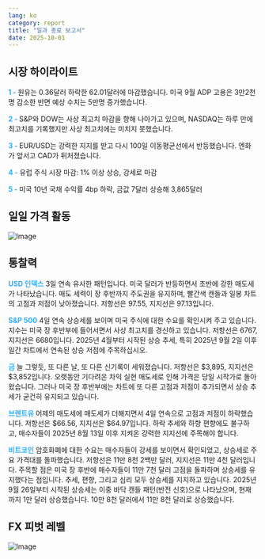 ```yaml
---
lang: ko
category: report
title: "일과 종료 보고서"
date: 2025-10-01
---
```



<h2>시장 하이라이트</h2>
<strong style="color: #2caef7;">1 - </strong> 원유는 0.36달러 하락한 62.01달러에 마감했습니다. 미국 9월 ADP 고용은 3만2천명 감소한 반면 예상 수치는 5만명 증가했습니다.

<strong style="color: #2caef7;">2 - </strong> S&P와 DOW는 사상 최고치 마감을 향해 나아가고 있으며, NASDAQ는 하루 만에 최고치를 기록했지만 사상 최고치에는 미치지 못했습니다.

<strong style="color: #2caef7;">3 - </strong> EUR/USD는 강력한 지지를 받고 다시 100일 이동평균선에서 반등했습니다. 엔화가 앞서고 CAD가 뒤처졌습니다.

<strong style="color: #2caef7;">4 - </strong> 유럽 주식 시장 마감: 1% 이상 상승, 강세로 마감

<strong style="color: #2caef7;">5 - </strong> 미국 10년 국채 수익률 4bp 하락, 금값 7달러 상승해 3,865달러



<h2>일일 가격 활동</h2>
<img src="https://markleighedu.github.io/img/Oct-2025/01-Oct-2025/price.jpg" alt="Image"/>

<h2>통찰력</h2>
<strong style="color: #2caef7;">USD 인덱스</strong> 3일 연속 유사한 패턴입니다. 미국 달러가 반등하면서 초반에 강한 매도세가 나타났습니다. 매도 세력이 장 후반까지 주도권을 유지하며, 빨간색 캔들과 일봉 차트의 고점과 저점이 낮아졌습니다. 저항선은 97.55, 지지선은 97.13입니다.

<strong style="color: #2caef7;">S&P 500</strong> 4일 연속 상승세를 보이며 미국 주식에 대한 수요를 확인시켜 주고 있습니다. 지수는 미국 장 후반부에 들어서면서 사상 최고치를 경신하고 있습니다. 저항선은 6767, 지지선은 6680입니다. 2025년 4월부터 시작된 상승 추세, 특히 2025년 9월 2일 이후 일간 차트에서 연속된 상승 저점에 주목하십시오.

<strong style="color: #2caef7;">금</strong> 늘 그렇듯, 또 다른 날, 또 다른 신기록이 세워졌습니다. 저항선은 $3,895, 지지선은 $3,852입니다. 오랫동안 기다려온 차익 실현 매도세로 인해 가격은 당일 시작가로 돌아왔습니다. 그러나 미국 장 후반부에는 차트에 또 다른 고점과 저점이 추가되면서 상승 추세가 굳건히 유지되고 있습니다.

<strong style="color: #2caef7;">브렌트유</strong> 어제의 매도세에 매도세가 더해지면서 4일 연속으로 고점과 저점이 하락했습니다. 저항선은 $66.56, 지지선은 $64.97입니다. 하락 추세와 하향 편향에도 불구하고, 매수자들이 2025년 8월 13일 이후 지켜온 강력한 지지선에 주목해야 합니다.

<strong style="color: #2caef7;">비트코인</strong> 암호화폐에 대한 수요는 매수자들이 강세를 보이면서 확인되었고, 상승세로 주요 가격대를 돌파했습니다. 저항선은 11만 8천 2백만 달러, 지지선은 11만 4천 달러입니다. 주목할 점은 미국 장 후반에 매수자들이 11만 7천 달러 고점을 돌파하며 상승세를 유지했다는 점입니다. 추세, 편향, 그리고 심리 모두 상승세를 지지하고 있습니다. 2025년 9월 26일부터 시작된 상승세는 이중 바닥 캔들 패턴(반전 신호)으로 나타났으며, 현재까지 1만 달러 상승했습니다. 10만 8천 달러에서 11만 8천 달러로 상승했습니다.



<h2>FX 피벗 레벨</h2>
<img src="https://markleighedu.github.io/img/Oct-2025/01-Oct-2025/pivot.jpg" alt="Image"/>
